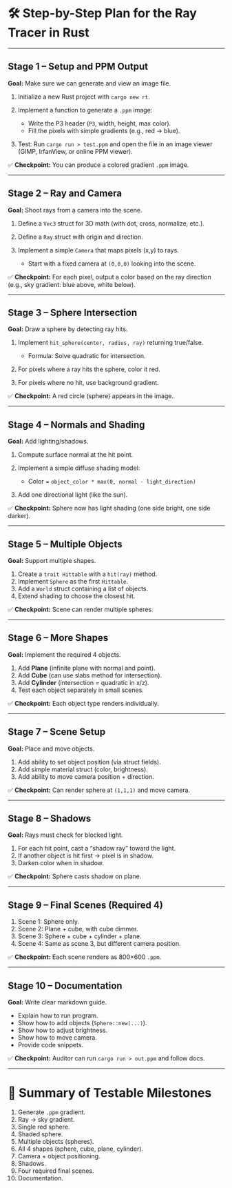 
# 🛠️ Step-by-Step Plan for the Ray Tracer in Rust

---

## **Stage 1 – Setup and PPM Output**

**Goal:** Make sure we can generate and view an image file.

1. Initialize a new Rust project with `cargo new rt`.
2. Implement a function to generate a `.ppm` image:

   * Write the P3 header (`P3`, width, height, max color).
   * Fill the pixels with simple gradients (e.g., red → blue).
3. Test: Run `cargo run > test.ppm` and open the file in an image viewer (GIMP, IrfanView, or online PPM viewer).

✅ **Checkpoint:** You can produce a colored gradient `.ppm` image.

---

## **Stage 2 – Ray and Camera**

**Goal:** Shoot rays from a camera into the scene.

1. Define a `Vec3` struct for 3D math (with dot, cross, normalize, etc.).
2. Define a `Ray` struct with origin and direction.
3. Implement a simple `Camera` that maps pixels (x,y) to rays.

   * Start with a fixed camera at `(0,0,0)` looking into the scene.

✅ **Checkpoint:** For each pixel, output a color based on the ray direction (e.g., sky gradient: blue above, white below).

---

## **Stage 3 – Sphere Intersection**

**Goal:** Draw a sphere by detecting ray hits.

1. Implement `hit_sphere(center, radius, ray)` returning true/false.

   * Formula: Solve quadratic for intersection.
2. For pixels where a ray hits the sphere, color it red.
3. For pixels where no hit, use background gradient.

✅ **Checkpoint:** A red circle (sphere) appears in the image.

---

## **Stage 4 – Normals and Shading**

**Goal:** Add lighting/shadows.

1. Compute surface normal at the hit point.
2. Implement a simple diffuse shading model:

   * Color = `object_color * max(0, normal · light_direction)`
3. Add one directional light (like the sun).

✅ **Checkpoint:** Sphere now has light shading (one side bright, one side darker).

---

## **Stage 5 – Multiple Objects**

**Goal:** Support multiple shapes.

1. Create a `trait Hittable` with a `hit(ray)` method.
2. Implement `Sphere` as the first `Hittable`.
3. Add a `World` struct containing a list of objects.
4. Extend shading to choose the closest hit.

✅ **Checkpoint:** Scene can render multiple spheres.

---

## **Stage 6 – More Shapes**

**Goal:** Implement the required 4 objects.

1. Add **Plane** (infinite plane with normal and point).
2. Add **Cube** (can use slabs method for intersection).
3. Add **Cylinder** (intersection = quadratic in x/z).
4. Test each object separately in small scenes.

✅ **Checkpoint:** Each object type renders individually.

---

## **Stage 7 – Scene Setup**

**Goal:** Place and move objects.

1. Add ability to set object position (via struct fields).
2. Add simple material struct (color, brightness).
3. Add ability to move camera position + direction.

✅ **Checkpoint:** Can render sphere at `(1,1,1)` and move camera.

---

## **Stage 8 – Shadows**

**Goal:** Rays must check for blocked light.

1. For each hit point, cast a “shadow ray” toward the light.
2. If another object is hit first → pixel is in shadow.
3. Darken color when in shadow.

✅ **Checkpoint:** Sphere casts shadow on plane.

---

## **Stage 9 – Final Scenes (Required 4)**

1. Scene 1: Sphere only.
2. Scene 2: Plane + cube, with cube dimmer.
3. Scene 3: Sphere + cube + cylinder + plane.
4. Scene 4: Same as scene 3, but different camera position.

✅ **Checkpoint:** Each scene renders as 800×600 `.ppm`.

---

## **Stage 10 – Documentation**

**Goal:** Write clear markdown guide.

* Explain how to run program.
* Show how to add objects (`Sphere::new(...)`).
* Show how to adjust brightness.
* Show how to move camera.
* Provide code snippets.

✅ **Checkpoint:** Auditor can run `cargo run > out.ppm` and follow docs.

---

# 🎯 Summary of Testable Milestones

1. Generate `.ppm` gradient.
2. Ray → sky gradient.
3. Single red sphere.
4. Shaded sphere.
5. Multiple objects (spheres).
6. All 4 shapes (sphere, cube, plane, cylinder).
7. Camera + object positioning.
8. Shadows.
9. Four required final scenes.
10. Documentation.
